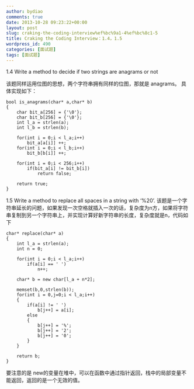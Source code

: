 ```yaml
---
author: bydiao
comments: true
date: 2013-10-28 09:23:22+00:00
layout: post
slug: craking-the-coding-interview%ef%bc%9a1-4%ef%bc%8c1-5
title: Craking the Coding Interview：1.4，1.5
wordpress_id: 490
categories: [面试题]
tags: [面试题]
---
```


1.4
Write a method to decide if two strings are anagrams or not

该题同样运用位图的思想，两个字符串拥有同样的位图，那就是 anagrams。
具体实现如下：

	bool is_anagrams(char* a,char* b)
	{
		char bit_a[256] = {'\0'};
		char bit_b[256] = {'\0'};
		int l_a = strlen(a);
		int l_b = strlen(b);
	
		for(int i = 0;i < l_a;i++)
			bit_a[a[i]] ++;
		for(int i = 0;i < l_b;i++)
			bit_b[b[i]] ++;
	
		for(int i = 0;i < 256;i++)
			if(bit_a[i] != bit_b[i])
				return false;

		return true;
	}	


1.5
Write a method to replace all spaces in a string with ‘%20’.
该题是一个字符串延长的问题，如果发现一次空格就插入一次的话，复杂度为n方，如果将字符串复制到另一个字符串上，并实现计算好新字符串的长度，复杂度就是n，代码如下


	char* replace(char* a)
	{
		int l_a = strlen(a);
		int n = 0;
	
		for(int i = 0;i < l_a;i++)
			if(a[i] == ' ')
				n++;
	
		char* b = new char[l_a + n*2];
	
		memset(b,0,strlen(b));
		for(int i = 0,j=0;i < l_a;i++)
		{
			if(a[i] != ' ')
				b[j++] = a[i];
			else
			{
				b[j++] = '%';
				b[j++] = '2';
				b[j++] = '0';
			}
		}
	
		return b;
	}


要注意的是 new的变量在堆中，可以在函数中通过指针返回，栈中的局部变量不能返回，返回的是一个无效的值。
